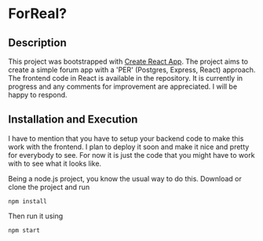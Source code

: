 # ForReal?

## Description

This project was bootstrapped with [Create React App](https://github.com/facebook/create-react-app). The project aims to create a simple forum app with a 'PER' (Postgres, Express, React) approach. The frontend code in React is available in the repository. It is currently in progress and any comments for improvement are appreciated. I will be happy to respond.

## Installation and Execution

I have to mention that you have to setup your backend code to make this work with the frontend. I plan to deploy it soon and make it nice and pretty for everybody to see. For now it is just the code that you might have to work with to see what it looks like.  

Being a node.js project, you know the usual way to do this. Download or clone the project and run 

`npm install`  

Then run it using  

`npm start`